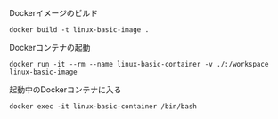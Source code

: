 Dockerイメージのビルド
```
docker build -t linux-basic-image .
```

Dockerコンテナの起動
```
docker run -it --rm --name linux-basic-container -v ./:/workspace linux-basic-image
```

起動中のDockerコンテナに入る
```
docker exec -it linux-basic-container /bin/bash
```
